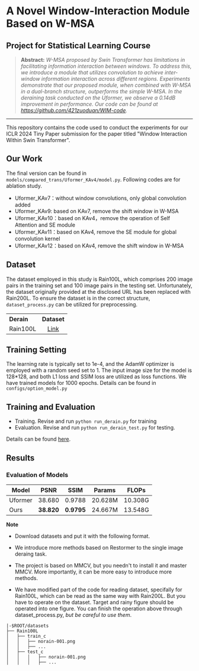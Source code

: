 # A  Novel Window-Interaction Module Based on W-MSA

## Project for Statistical Learning Course
<!-- [Ruochen Cui](https://github.com/421zuoduan)  [Mingjun Ni](https://github.com/TsukiRinA) -->

> **Abstract:** *W-MSA proposed by Swin Transformer has limitations in facilitating information interaction between windows. To address this, we introduce a module that utilizes convolution to achieve inter-window information interaction across different regions. Experiments demonstrate that our proposed module, when combined with W-MSA in a dual-branch structure, outperforms the simple W-MSA. In the deraining task conducted on the Uformer, we observe a 0.14dB improvement in performance. Our code can be found at https://github.com/421zuoduan/WIM-code.* 
<hr />


This repository contains the code used to conduct the experiments for our ICLR 2024 Tiny Paper submission for the paper titled "Window Interaction Within Swin Transformer".


## Our Work

The final version can be found in `models/compared_trans/Uformer_KAv4/model.py`. Following codes are for ablation study.

* Uformer_KAv7：without window convolutions, only global convolution added
* Uformer_KAv9: based on KAv7, remove the shift window in W-MSA
* Uformer_KAv10：based on KAv4，remove the operation of Self Attention and SE module
* Uformer_KAv11：based on KAv4, remove the SE module for global convolution kernel
* Uformer_KAv12：based on KAv4, remove the shift window in W-MSA


## Dataset

The dataset employed in this study is Rain100L, which comprises 200 image pairs in the training set and 100 image pairs in the testing set. Unfortunately, the dataset originally provided at the disclosed URL has been replaced with Rain200L. To ensure the dataset is in the correct structure, `dataset_process.py` can be utilized for preprocessing.

<table>
  <tr>
    <th align="left">Derain</th>
    <th align="center">Dataset</th>
  </tr>
  <tr>
    <td align="left">Rain100L</td>
    <td align="center"><a href="https://www.icst.pku.edu.cn/struct/Projects/joint_rain_removal.html">Link</a></td>
  </tr>
</table>


## Training Setting

The learning rate is typically set to 1e-4, and the AdamW optimizer is employed with a random seed set to 1. The input image size for the model is 128*128, and both L1 loss and SSIM loss are utilized as loss functions. We have trained models for 1000 epochs. Details can be found in `configs/option_model.py`


## Training and Evaluation

- Training. Revise and run `python run_derain.py` for training
- Evaluation. Revise and run `python run_derain_test.py` for testing.

Details can be found [here](https://github.com/XiaoXiao-Woo/derain).



## Results

### Evaluation of Models

|Model|PSNR|SSIM|Params|FLOPs|
|-|-|-|-|-|
|Uformer|38.680|0.9788|20.628M|10.308G|
|Ours|**38.820**|**0.9795**|24.667M|13.548G|



**Note**

* Download datasets and put it with the following format. 

* We introduce more methods based on Restormer to the single image deraing task.

* The project is based on MMCV, but you needn't to install it and master MMCV. More importantly, it can be more easy to introduce more methods.

* We have modified part of the code for reading dataset, specifally for Rain100L, which can be read as the same way with Rain200L. But you have to operate on the dataset. Target and rainy figure should be operated into one figure. You can finish the operation above through dataset_process.py, *but be careful to use them*.


```
|-$ROOT/datasets
├── Rain100L
│   ├── train_c
│   │   ├── norain-001.png
│   │   ├── ...
│   ├── test_c
│   │   │   ├── norain-001.png
│   │   │   ├── ...
```
